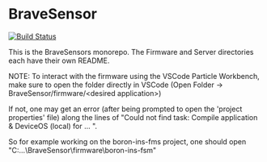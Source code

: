 # BraveSensor

[![Build Status](https://app.travis-ci.com/bravetechnologycoop/BraveSensor.svg?branch=main)](https://app.travis-ci.com/bravetechnologycoop/BraveSensor)

This is the BraveSensors monorepo. The Firmware and Server directories each have their own README.

NOTE: To interact with the firmware using the VSCode Particle Workbench, make sure to open the folder directly in VSCode (Open Folder -> BraveSensor/firmware/\<desired application\>)

If not, one may get an error (after being prompted to open the 'project properties' file) along the lines of "Could not find task: Compile application & DeviceOS (local) for ... ". 

So for example working on the boron-ins-fms project, one should open "C:\...\BraveSensor\firmware\boron-ins-fsm"
 
